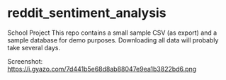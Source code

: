 # reddit_sentiment_analysis
School Project
This repo contains a small sample CSV (as export) and a sample database for demo purposes.
Downloading all data will probably take several days.

Screenshot: https://i.gyazo.com/7d441b5e68d8ab88047e9ea1b3822bd6.png
